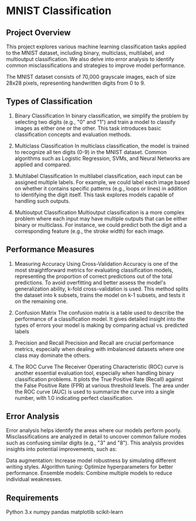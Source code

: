 # MNIST Classification

## Project Overview
This project explores various machine learning classification tasks applied to the MNIST dataset, 
including binary, multiclass, multilabel, and multioutput classification. We also delve into error
analysis to identify common misclassifications and strategies to improve model performance.

The MNIST dataset consists of 70,000 grayscale images, each of size 28x28 pixels, representing 
handwritten digits from 0 to 9.

## Types of Classification
1. Binary Classification
In binary classification, we simplify the problem by selecting two digits (e.g., "0" and "1")
and train a model to classify images as either one or the other. This task introduces basic
classification concepts and evaluation methods.

3. Multiclass Classification
In multiclass classification, the model is trained to recognize all ten digits (0-9) in the
MNIST dataset. Common algorithms such as Logistic Regression, SVMs, and Neural Networks are
applied and compared.

5. Multilabel Classification
In multilabel classification, each input can be assigned multiple labels. For example, we could
label each image based on whether it contains specific patterns (e.g., loops or lines) in
addition to identifying the digit itself. This task explores models capable of handling such outputs.

7. Multioutput Classification
Multioutput classification is a more complex problem where each input may have multiple outputs
that can be either binary or multiclass. For instance, we could predict both the digit and a
corresponding feature (e.g., the stroke width) for each image.

## Performance Measures
1. Measuring Accuracy Using Cross-Validation
Accuracy is one of the most straightforward metrics for evaluating classification models,
representing the proportion of correct predictions out of the total predictions. To avoid
overfitting and better assess the model's generalization ability, k-fold cross-validation
is used. This method splits the dataset into k subsets, trains the model on k-1 subsets,
and tests it on the remaining one.
2. Confusion Matrix
The confusion matrix is a table used to describe the performance of a classification model.
It gives detailed insight into the types of errors your model is making by comparing actual
vs. predicted labels

3. Precision and Recall
Precision and Recall are crucial performance metrics, especially when dealing with imbalanced
datasets where one class may dominate the others.

4. The ROC Curve
The Receiver Operating Characteristic (ROC) curve is another essential evaluation tool, especially
when handling binary classification problems. It plots the True Positive Rate (Recall) against the
False Positive Rate (FPR) at various threshold levels. The area under the ROC curve (AUC) is used
to summarize the curve into a single number, with 1.0 indicating perfect classification.


## Error Analysis
Error analysis helps identify the areas where our models perform poorly. Misclassifications are
analyzed in detail to uncover common failure modes such as confusing similar digits (e.g., "3" and "8"). 
This analysis provides insights into potential improvements, such as:

Data augmentation: Increase model robustness by simulating different writing styles.
Algorithm tuning: Optimize hyperparameters for better performance.
Ensemble models: Combine multiple models to reduce individual weaknesses.


## Requirements
Python 3.x
numpy
pandas
matplotlib
scikit-learn
